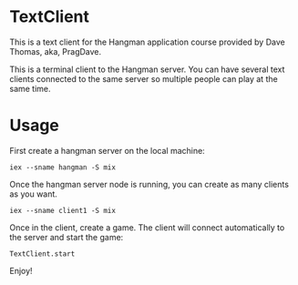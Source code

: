 # TextClient

This is a text client for the Hangman application course provided by Dave Thomas,
aka, PragDave.

This is a terminal client to the Hangman server. You can have several text
clients connected to the same server so multiple people can play at the same
time.

# Usage

First create a hangman server on the local machine:

`iex --sname hangman -S mix`

Once the hangman server node is running, you can create as many clients as you
want.

`iex --sname client1 -S mix`

Once in the client, create a game. The client will connect automatically to the
server and start the game:

`TextClient.start`

Enjoy!
